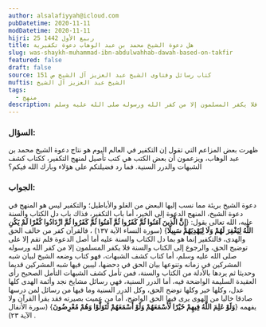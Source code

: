 ```yaml
---
author: alsalafiyyah@icloud.com
pubDatetime: 2020-11-11
modDatetime: 2020-11-11
hijri: 25 ربيع الأول 1442
title: هل دعوة الشيخ محمد بن عبد الوهاب دعوة تكفيرية
slug: was-shaykh-muhammad-ibn-abdulwahhab-dawah-based-on-takfir
featured: false
draft: false
source: كتاب رسائل وفتاوى الشيخ عبد العزيز آل الشيخ ص 151
muftis: الشيخ عبد العزيز آل الشيخ
tags:
  - منهج
description: القرآن كفر من خالف الحق والهدى، فالتكفير إنما هو بما دل الكتاب والسنة عليه أما أصل الدعوة فلم تقم إلا على توضيح الحق، والرجوع إلى الكتاب والسنة فلا يكفر المسلمون إلا من كفر الله ورسوله صلى الله عليه وسلم
--- 
```


### السؤال:
ظهرت بعض المزاعم التي تقول إن التكفير في العالم اليوم هو نتاج دعوة الشيخ محمد بن عبد الوهاب، ويزعمون أن بعض الكتب هي كتب تأصيل لمنهج التكفير، ككتاب كشف الشبهات والدرر السنية. فما رد فضيلتكم على هؤلاء وبارك الله فيكم؟

### الجواب:
دعوة الشيخ بريئة مما نسب إليها البعض من الغلو والأباطيل؛ والتكفير ليس هو المنهج في دعوة الشيخ، المنهج الدعوة إلى الخير، أما باب التكفير، فذاك باب دل الكتاب والسنة عليه، الله تعالى يقول: {**إِنَّ الَّذِينَ آمَنُوا ثُمَّ كَفَرُوا ثُمَّ آمَنُوا ثُمَّ كَفَرُوا ثُمَّ ازْدَادُوا كُفْرًا لَمْ يَكُنِ اللَّهُ لِيَغْفِرَ لَهُمْ وَلَا لِيَهْدِيَهُمْ سَبِيلًا**} (سورة النساء الآية ١٣٧) ، فالقرآن كفر من خالف الحق والهدى، فالتكفير إنما هو بما دل الكتاب والسنة عليه أما أصل الدعوة فلم تقم إلا على توضيح الحق، والرجوع إلى الكتاب والسنة فلا يكفر المسلمون إلا من كفر الله ورسوله صلى الله عليه وسلم، أما كتاب كشف الشبهات، فهو كتاب وضعه الشيخ لبيان شبه المشركين في زمانه وتنوعها بيان الحق في دحضها، ليبين فيها شبه المشركين قديما وحديثا ثم يردها بالأدلة من الكتاب والسنة، فمن تأمل كشف الشبهات التأمل الصحيح رأى العقيدة السليمة الواضحة فيه، أما الدرر السنية، فهي رسائل مشايخ نجد وأئمة الهدى كلها عدل، وكلها خير وكلها توضح الحق، وكل الدرر السنية وما فيها من رسائل لمن درسها صادقا خاليا من الهوى يرى فيها الحق الواضح، أما من عميت بصيرته فقد يقرأ القرآن ولا يفهمه {**وَلَوْ عَلِمَ اللَّهُ فِيهِمْ خَيْرًا لَأَسْمَعَهُمْ وَلَوْ أَسْمَعَهُمْ لَتَوَلَّوْا وَهُمْ مُعْرِضُونَ**} (سورة الأنفال الآية ٢٣) . 
